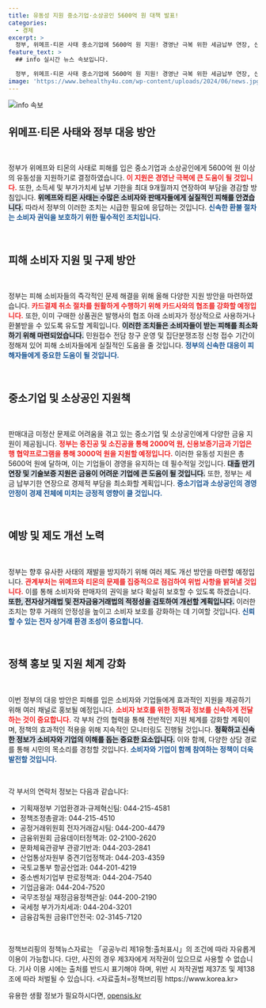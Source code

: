 ```yaml
---
title: 유동성 지원 중소기업·소상공인 5600억 원 대책 발표!
categories:
  - 경제
excerpt: >
  정부, 위메프·티몬 사태 중소기업에 5600억 원 지원! 경영난 극복 위한 세금납부 연장, 신속 환불 방안 마련. 소비자 보호 총력 대응, 재발 방지를 위한 법제 개선도 추진!
feature_text: >
  ## info 실시간 뉴스 속보입니다.

  정부, 위메프·티몬 사태 중소기업에 5600억 원 지원! 경영난 극복 위한 세금납부 연장, 신속 환불 방안 마련. 소비자 보호 총력 대응, 재발 방지를 위한 법제 개선도 추진!
image: 'https://www.behealthy4u.com/wp-content/uploads/2024/06/news.jpg'
---
```


<p><img src="https://www.behealthy4u.com/wp-content/uploads/2024/06/news.jpg" alt="info 속보" /></p>

<h2 data-ke-size="size26">위메프·티몬 사태와 정부 대응 방안</h2>

<p data-ke-size="size16">&nbsp;</p>

<p>정부가 위메프와 티몬의 사태로 피해를 입은 중소기업과 소상공인에게 5600억 원 이상의 유동성을 지원하기로 결정하였습니다. <b><span style="color: #ee2323;">이 지원은 경영난 극복에 큰 도움이 될 것입니다.</span></b> 또한, 소득세 및 부가가치세 납부 기한을 최대 9개월까지 연장하여 부담을 경감할 방침입니다. <b><span style="background-color: #21538527;">위메프와 티몬 사태는 수많은 소비자와 판매자들에게 실질적인 피해를 안겼습니다.</span></b> 따라서 정부의 이러한 조치는 시급한 필요에 응답하는 것입니다. <b><span style="color: #1a5490;">신속한 환불 절차는 소비자 권익을 보호하기 위한 필수적인 조치입니다.</span></b></p>

<p data-ke-size="size16">&nbsp;</p>

<h2 data-ke-size="size26">피해 소비자 지원 및 구제 방안</h2>

<p data-ke-size="size16">&nbsp;</p>

<p>정부는 피해 소비자들의 즉각적인 문제 해결을 위해 올해 다양한 지원 방안을 마련하였습니다. <b><span style="color: #ee2323;">카드결제 취소 절차를 원활하게 수행하기 위해 카드사와의 협조를 강화할 예정입니다.</span></b> 또한, 이미 구매한 상품권은 발행사의 협조 아래 소비자가 정상적으로 사용하거나 환불받을 수 있도록 유도할 계획입니다. <b><span style="background-color: #21538527;">이러한 조치들은 소비자들이 받는 피해를 최소화하기 위해 마련되었습니다.</span></b>  민원접수 전담 창구 운영 및 집단분쟁조정 신청 접수 기간이 정해져 있어 피해 소비자들에게 실질적인 도움을 줄 것입니다. <b><span style="color: #1a5490;">정부의 신속한 대응이 피해자들에게 중요한 도움이 될 것입니다.</span></b></p>

<p data-ke-size="size16">&nbsp;</p>

<h2 data-ke-size="size26">중소기업 및 소상공인 지원책</h2>

<p data-ke-size="size16">&nbsp;</p>

<p>판매대금 미정산 문제로 어려움을 겪고 있는 중소기업 및 소상공인에게 다양한 금융 지원이 제공됩니다. <b><span style="color: #ee2323;">정부는 중진공 및 소진공을 통해 2000억 원, 신용보증기금과 기업은행 협약프로그램을 통해 3000억 원을 지원할 예정입니다.</span></b> 이러한 유동성 지원은 총 5600억 원에 달하며, 이는 기업들이 경영을 유지하는 데 필수적일 것입니다. <b><span style="background-color: #21538527;">대출 만기 연장 및 기술보증 지원은 금융이 어려운 기업에 큰 도움이 될 것입니다.</span></b> 또한, 정부는 세금 납부기한 연장으로 경제적 부담을 최소화할 계획입니다. <b><span style="color: #1a5490;">중소기업과 소상공인의 경영 안정이 경제 전체에 미치는 긍정적 영향이 클 것입니다.</span></b></p>

<p data-ke-size="size16">&nbsp;</p>

<h2 data-ke-size="size26">예방 및 제도 개선 노력</h2>

<p data-ke-size="size16">&nbsp;</p>

<p>정부는 향후 유사한 사태의 재발을 방지하기 위해 여러 제도 개선 방안을 마련할 예정입니다. <b><span style="color: #ee2323;">관계부처는 위메프와 티몬의 문제를 집중적으로 점검하여 위법 사항을 밝혀낼 것입니다.</span></b> 이를 통해 소비자와 판매자의 권익을 보다 확실히 보호할 수 있도록 하겠습니다. <b><span style="background-color: #21538527;">또한, 전자상거래법 및 전자금융거래법의 적정성을 검토하여 개선할 계획입니다.</span></b> 이러한 조치는 향후 거래의 안정성을 높이고 소비자 보호를 강화하는 데 기여할 것입니다. <b><span style="color: #1a5490;">신뢰할 수 있는 전자 상거래 환경 조성이 중요합니다.</span></b></p>

<p data-ke-size="size16">&nbsp;</p>

<h2 data-ke-size="size26">정책 홍보 및 지원 체계 강화</h2>

<p data-ke-size="size16">&nbsp;</p>

<p>이번 정부의 대응 방안은 피해를 입은 소비자와 기업들에게 효과적인 지원을 제공하기 위해 여러 채널로 홍보될 예정입니다. <b><span style="color: #ee2323;">소비자 보호를 위한 정책과 정보를 신속하게 전달하는 것이 중요합니다.</span></b> 각 부처 간의 협력을 통해 전반적인 지원 체계를 강화할 계획이며, 정책의 효과적인 적용을 위해 지속적인 모니터링도 진행될 것입니다. <b><span style="background-color: #21538527;">정확하고 신속한 정보가 소비자와 기업의 이해를 돕는 중요한 요소입니다.</span></b> 이와 함께, 다양한 상담 경로를 통해 시민의 목소리를 경청할 것입니다. <b><span style="color: #1a5490;">소비자와 기업이 함께 참여하는 정책이 더욱 발전할 것입니다.</span></b></p>

<p data-ke-size="size16">&nbsp;</p>

<p>각 부서의 연락처 정보는 다음과 같습니다:</p>

<ul>
<li>기획재정부 기업환경과·규제혁신팀: 044-215-4581</li>
<li>정책조정총괄과: 044-215-4510</li>
<li>공정거래위원회 전자거래감시팀: 044-200-4479</li>
<li>금융위원회 금융데이터정책과: 02-2100-2620</li>
<li>문화체육관광부 관광기반과: 044-203-2841</li>
<li>산업통상자원부 중견기업정책과: 044-203-4359</li>
<li>국토교통부 항공산업과: 044-201-4219</li>
<li>중소벤처기업부 판로정책과: 044-204-7540</li>
<li>기업금융과: 044-204-7520</li>
<li>국무조정실 재정금융정책관실: 044-200-2190</li>
<li>국세청 부가가치세과: 044-204-3201</li>
<li>금융감독원 금융IT안전국: 02-3145-7120</li>
</ul>

<p data-ke-size="size16">&nbsp;</p>

<p>정책브리핑의 정책뉴스자료는 「공공누리 제1유형:출처표시」의 조건에 따라 자유롭게 이용이 가능합니다. 다만, 사진의 경우 제3자에게 저작권이 있으므로 사용할 수 없습니다. 기사 이용 시에는 출처를 반드시 표기해야 하며, 위반 시 저작권법 제37조 및 제138조에 따라 처벌될 수 있습니다. &lt;자료출처=정책브리핑 https://www.korea.kr></p>
유용한 생활 정보가 필요하시다면, <a href="https://opensis.kr" rel="dofollow">opensis.kr</a>


